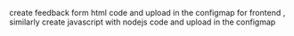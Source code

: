 create feedback form html code and upload in the configmap for frontend , similarly create javascript with nodejs code and upload in the configmap 
